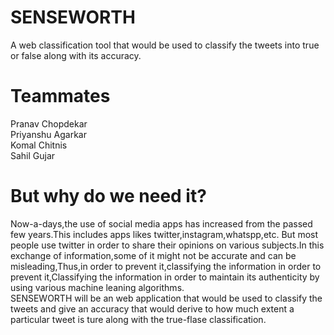 # SENSEWORTH
A web classification tool that would be used to classify the tweets into true or false along with its accuracy.

# Teammates
Pranav Chopdekar</br>
Priyanshu Agarkar</br>
Komal Chitnis</br>
Sahil Gujar</br>

# But why do we need it?
Now-a-days,the use of social media apps has increased from the passed few years.This includes apps likes twitter,instagram,whatspp,etc. But most people use twitter in order to share their opinions on various subjects.In this exchange of information,some of it might not be accurate and can be misleading,Thus,in order to prevent it,classifying the information in order to prevent it,Classifying the information in order to maintain its authenticity by using various machine leaning algorithms.</br>
SENSEWORTH will be an web application that would be used to classify the tweets and give an accuracy that would derive to how much extent a particular tweet is ture along with the true-flase classification.




